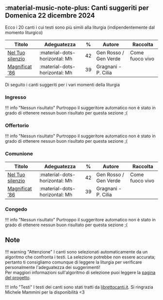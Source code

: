 ## :material-music-note-plus: Canti suggeriti per Domenica 22 dicembre 2024

Ecco i 20 canti i cui testi sono più simili alla liturgia (indipendentemente dal momento liturgico)

| Titolo | Adeguatezza | % | Autore | Raccolta |
| --- | --- | --- | --- | --- |
| [Nel Tuo silenzio](https://www.librettocanti.it/canto/nel-tuo-silenzio-316) | :material-dots-horizontal: Mh | 42 | Gen Rosso / Gen Verde | Come fuoco vivo |
| [Magnificat ’86](https://www.librettocanti.it/canto/magnificat-86-297) | :material-dots-horizontal: Mh | 39 | Gragnani - P. Cilia |  |

Di seguito i canti suggeriti per i vari momenti della liturgia

### Ingresso

!!! info "Nessun risultato"
    Purtroppo il suggeritore automatico non è stato in grado di ottenere nessun buon risultato per questa sezione ;(

### Offertorio

!!! info "Nessun risultato"
    Purtroppo il suggeritore automatico non è stato in grado di ottenere nessun buon risultato per questa sezione ;(

### Comunione
| Titolo | Adeguatezza | % | Autore | Raccolta |
| --- | --- | --- | --- | --- |
| [Nel Tuo silenzio](https://www.librettocanti.it/canto/nel-tuo-silenzio-316) | :material-dots-horizontal: Mh | 42 | Gen Rosso / Gen Verde | Come fuoco vivo |
| [Magnificat ’86](https://www.librettocanti.it/canto/magnificat-86-297) | :material-dots-horizontal: Mh | 39 | Gragnani - P. Cilia |  |

### Congedo
!!! info "Nessun risultato"
    Purtroppo il suggeritore automatico non è stato in grado di ottenere nessun buon risultato per questa sezione ;(

## Note
!!! warning "Attenzione"
    I canti sono selezionati automaticamente da un algoritmo che confronta i testi. La selezione potrebbe non essere accurata; pertanto ti consigliamo comunque di leggere la liturgia per verificare personalmente l'adeguatezza dei suggerimenti!<br>Per maggiori informazioni sull'algoritmo di selezione puoi leggere la [pagina del progetto](https://hildegard.it/progetto/).

!!! info "Testi"
    I testi dei canti sono stati tratti da [librettocanti.it](https://www.librettocanti.it/). Si ringrazia Michele Mammini per la disponibilità <3


